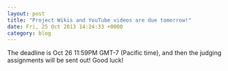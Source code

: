```yaml
---
layout: post
title: "Project Wikis and YouTube videos are due tomorrow!"
date: Fri, 25 Oct 2013 14:24:33 +0000
category: blog
---
```


The deadline is Oct 26 11:59PM GMT-7 (Pacific time), and then the judging assignments will be sent out! Good luck!
